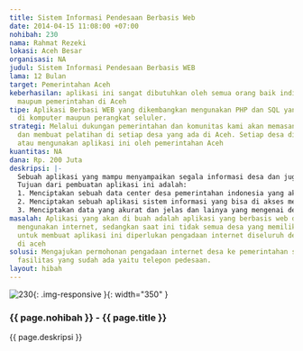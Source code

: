 ```yaml
---
title: Sistem Informasi Pendesaan Berbasis Web
date: 2014-04-15 11:08:00 +07:00
nohibah: 230
nama: Rahmat Rezeki
lokasi: Aceh Besar
organisasi: NA
judul: Sistem Informasi Pendesaan Berbasis WEB
lama: 12 Bulan
target: Pemerintahan Aceh
keberhasilan: aplikasi ini sangat dibutuhkan oleh semua orang baik individu, kelompok
  maupum pemerintahan di Aceh
tipe: Aplikasi Berbasi WEB yang dikembangkan mengunakan PHP dan SQL yang mampu berjalan
  di komputer maupun perangkat seluler.
strategi: Melalui dukungan pemerintahan dan komunitas kami akan memasang aplikasi
  dan membuat pelatihan di setiap desa yang ada di Aceh. Setiap desa diharuskan mengupdate
  atau mengunakan aplikasi ini oleh pemerintahan Aceh
kuantitas: NA
dana: Rp. 200 Juta
deskripsi: |-
  Sebuah aplikasi yang mampu menyampaikan segala informasi desa dan juga dilengkapi dengan segala transaksi di sekretariat desa seperti, surat,rekomendasi, informasi penduduk, informasi mesjid, dan aset desa.
  Tujuan dari pembuatan aplikasi ini adalah:
  1. Menciptakan sebuah data center desa pemerintahan indonesia yang akurat
  2. Menciptakan sebuah aplikasi sistem informasi yang bisa di akses melalui media seluler maupun komputer dan dimana saja
  3. Menciptakan data yang akurat dan jelas dan lainya yang mengenai dengan pemerintahan dan desa di aceh
masalah: Aplikasi yang akan di buah adalah aplikasi yang berbasis web dan untuk mengaksesnya
  mengunakan internet, sedangkan saat ini tidak semua desa yang memiliki internet.
  untuk membuat aplikasi ini diperlukan pengadaan internet diseluruh desa yang ada
  di aceh
solusi: Mengajukan permohonan pengadaan internet desa ke pemerintahan setempat dengan
  fasilitas yang sudah ada yaitu telepon pedesaan.
layout: hibah
---
```


![230](/static/img/hibahcms/230.png){: .img-responsive }{: width="350" }

### {{ page.nohibah }} - {{ page.title }}

{{ page.deskripsi }}
